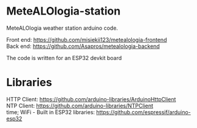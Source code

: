 # MeteALOlogia-station
MeteALOlogia weather station arduino code.  
  
Front end: https://github.com/misiekii123/metealologia-frontend  
Back end: https://github.com/Asapros/metealologia-backend 
  
The code is written for an ESP32 devkit board  
# Libraries  
HTTP Client: https://github.com/arduino-libraries/ArduinoHttpClient  
NTP Client: https://github.com/arduino-libraries/NTPClient  
time; WiFi - Built in ESP32 libraries: https://github.com/espressif/arduino-esp32  
